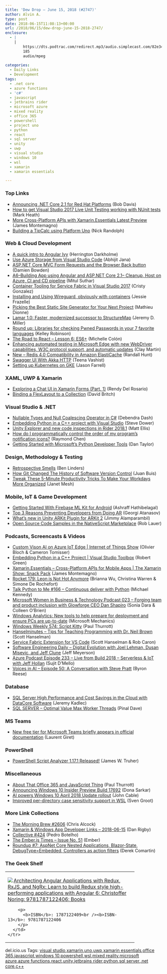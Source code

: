 ```yaml
---
title: 'Dew Drop – June 15, 2018 (#2747)'
author: Alvin A.
type: post
date: 2018-06-15T11:08:13+00:00
url: /2018/06/15/dew-drop-june-15-2018-2747/
enclosure:
  - |
    |
        https://dts.podtrac.com/redirect.mp3/audio.simplecast.com/82e34a0d.mp3
        185
        audio/mpeg
        
categories:
  - Daily Links
  - Development
tags:
  - .net core
  - azure functions
  - 'c#'
  - javascript
  - jetbrains rider
  - microsoft azure
  - mixed reality
  - office 365
  - powershell
  - project uno
  - python
  - react
  - sql server
  - unity
  - uwp
  - visual studio
  - windows 10
  - wsl
  - xamarin
  - xamarin essentials

---
```

### <a name="top"></a>Top Links

  * <a href="https://developers.redhat.com/blog/2018/06/14/announcing-net-core-2-1-for-red-hat-platforms/" target="_blank">Announcing .NET Core 2.1 for Red Hat Platforms</a> (Bob Davis)
  * <a href="http://markheath.net/post/vs-live-unit-testing-nunit" target="_blank">How to get Visual Studio 2017 Live Unit Testing working with NUnit tests</a> (Mark Heath)
  * <a href="https://blog.xamarin.com/cross-platform-apis-xamarin-essentials-latest-preview/" target="_blank">More Cross-Platform APIs with Xamarin.Essentials Latest Preview</a> (James Montemagno)
  * <a href="http://feedproxy.google.com/~r/NicksNetTravels/~3/HVb3PU_x4uA/post.aspx" target="_blank">Building a TipCalc using Platform Uno</a> (Nick Randolph)



### <a name="web"></a>Web & Cloud Development

  * <a href="https://herringtondarkholme.github.io/2018/02/19/angular-ivy/" target="_blank">A quick intro to Angular Ivy</a> (Herrington Darkholme)
  * <a href="https://dailydotnettips.com/use-azure-storage-from-visual-studio-code/" target="_blank">Use Azure Storage from Visual Studio Code</a> (Abhijit Jana)
  * <a href="https://damienbod.com/2018/06/15/asp-net-core-mvc-form-requests-and-the-browser-back-button/" target="_blank">ASP.NET Core MVC Form Requests and the Browser Back button</a> (Damien Bowden)
  * <a href="http://mscodingblog.blogspot.com/2018/06/a6building-app-using-angular-and-aspnet.html" target="_blank">A6–Building App using Angular and ASP.NET Core 2.1– Cleanup, Host on Azure, CI and CD pipeline</a> (Mitul Suthar)
  * <a href="https://azure.microsoft.com/blog/container-tooling-for-service-fabric/" target="_blank">Container Tooling for Service Fabric in Visual Studio 2017</a> (Cristy Gonzalez)
  * <a href="https://blog.jessfraz.com/post/installing-and-using-wireguard/" target="_blank">Installing and Using Wireguard, obviously with containers</a> (Jessie Frazelle)
  * <a href="https://snipcart.com/blog/choose-best-static-site-generator" target="_blank">Picking the Best Static Site Generator for Your Next Project</a> (Mathieu Dionne)
  * <a href="https://jeremydmiller.com/2018/06/14/lamar-1-0-faster-modernized-successor-to-structuremap/" target="_blank">Lamar 1.0: Faster, modernized successor to StructureMap</a> (Jeremy D. Miller)
  * <a href="https://twilioinc.wpengine.com/2018/06/round-up-libraries-for-checking-pwned-passwords-in-your-7-favorite-languages.html" target="_blank">Round up: Libraries for checking Pwned Passwords in your 7 favorite languages</a> (Kelley Robinson)
  * <a href="https://medium.com/the-road-to-react/lesson-6-es6-1f205b7bf053?source=rss----9a4fe4613e92---4" target="_blank">The Road to React &#8211; Lesson 6: ES6+</a> (Michelle Colón)
  * <a href="http://blogs.windows.com/msedgedev/2018/06/14/webdriver-w3c-recommendation-feature-on-demand/?WT.mc_id=DX_MVP4025064" target="_blank">Enhancing automated testing in Microsoft Edge with new WebDriver capabilities, W3C protocol support, and automatic updates</a> (Clay Martin)
  * <a href="http://feedproxy.google.com/~r/AmazonWebServicesBlog/~3/5bnDw_K_wyU/" target="_blank">New – Redis 4.0 Compatibility in Amazon ElastiCache</a> (Randall Hunt)
  * <a href="https://dzone.com/articles/swagger-ui-with-akka-http-1?utm_medium=feed&utm_source=feedpress.me&utm_campaign=Feed%3A+dzone%2Fintegration" target="_blank">Swagger UI With Akka HTTP</a> (Teena Vashist)
  * <a href="https://jfarrell.net/2018/06/14/setting-up-kubernetes-on-gke/" target="_blank">Setting up Kubernetes on GKE</a> (Jason Farrell)



### <a name="silverlight"></a>XAML, UWP & Xamarin

  * <a href="https://www.xamboy.com/2018/06/14/exploring-a-chat-ui-in-xamarin-forms-part-1/" target="_blank">Exploring a Chat UI in Xamarin Forms (Part. 1)</a> (Rendy Del Rosario)
  * <a href="http://www.davidbritch.com/2018/06/binding-flexlayout-to-collection.html" target="_blank">Binding a FlexLayout to a Collection</a> (David Britch)



### <a name="dotnet"></a>Visual Studio & .NET

  * <a href="https://dzone.com/articles/nullable-types-and-null-coalescing-operator-in-c?utm_medium=feed&utm_source=feedpress.me&utm_campaign=Feed%3A+dzone%2Fwebdev" target="_blank">Nullable Types and Null Coalescing Operator in C#</a> (Debendra Dash)
  * <a href="https://blogs.msdn.microsoft.com/pythonengineering/2018/06/14/embedding-python-in-a-cpp-project-with-visual-studio/" target="_blank">Embedding Python in a C++ project with Visual Studio</a> (Steve Dower)
  * <a href="https://blog.jetbrains.com/dotnet/2018/06/14/unity-explorer-new-code-inspections-rider-2018-1/" target="_blank">Unity Explorer and new code inspections in Rider 2018.1</a> (Matt Ellis)
  * <a href="https://blogs.msdn.microsoft.com/oldnewthing/20180614-00/?p=99015" target="_blank">How do I programmatically control the order of my program’s notification icons?</a> (Raymond Chen)
  * <a href="https://blogs.msdn.microsoft.com/visualstudio/2018/06/14/getting-started-with-microsofts-python-developer-tools/" target="_blank">Getting Started with Microsoft’s Python Developer Tools</a> (Dan Taylor)



### <a name="design"></a>Design, Methodology & Testing

  * <a href="https://www.benlinders.com/2018/retrospective-smells/" target="_blank">Retrospective Smells</a> (Ben Linders)
  * <a href="https://hackernoon.com/how-git-changed-the-history-of-software-version-control-5f2c0a0850df?source=rss----3a8144eabfe3---4" target="_blank">How Git Changed The History of Software Version Control</a> (Juan Buis)
  * <a href="https://blog.trello.com/tweak-5-minute-productivity-tricks-make-workdays-more-organized" target="_blank">Tweak These 5-Minute Productivity Tricks To Make Your Workdays More Organized</a> (Janet Mesh)



### <a name="mobile"></a>Mobile, IoT & Game Development

  * <a href="https://code.tutsplus.com/tutorials/getting-started-with-firebase-ml-kit-for-android--cms-31305" target="_blank">Getting Started With Firebase ML Kit for Android</a> (Ashraff Hathibelagal)
  * <a href="https://www.telerik.com/blogs/top-3-reasons-preventing-developers-from-doing-ar" target="_blank">Top 3 Reasons Preventing Developers from Doing AR</a> (Georgi Atanasov)
  * <a href="https://blogs.unity3d.com/2018/06/14/whats-new-in-unity-arkit-plugin-for-arkit-2/" target="_blank">What’s new in Unity ARKit Plugin for ARKit 2</a> (Jimmy Alamparambil)
  * <a href="https://www.nativescript.org/blog/open-source-code-samples-in-the-nativescript-marketplace" target="_blank">Open Source Code Samples in the NativeScript Marketplace</a> (Rob Lauer)



### <a name="podcasts"></a>Podcasts, Screencasts & Videos

  * <a href="https://channel9.msdn.com/Shows/Internet-of-Things-Show/Custom-Vison-on-IoT-Edge?WT.mc_id=DX_MVP4025064" target="_blank">Custom Vison AI on Azure IoT Edge | Internet of Things Show</a> (Olivier Bloch & Cameron Tomisser)
  * <a href="https://channel9.msdn.com/Shows/Visual-Studio-Toolbox/Embedding-Python-in-a-C-Project?WT.mc_id=DX_MVP4025064" target="_blank">Embedding Python in a C++ Project | Visual Studio Toolbox</a> (Robert Green)
  * <a href="http://www.youtube.com/watch?v=uGby6JBG2pY" target="_blank">Xamarin.Essentials &#8211; Cross-Platform APIs for Mobile Apps | The Xamarin Show: Snack Pack</a> (James Montemagno)
  * <a href="http://relay.fm/rocket/179" target="_blank">Rocket 179: Leon is Not Hot Anymore</a> (Brianna Wu, Christina Warren & Simone De Rochefort)
  * <a href="https://talkpython.fm/episodes/show/166/continuous-deliver-with-python" target="_blank">Talk Python to Me #166 &#8211; Continuous deliver with Python</a> (Michael Kennedy)
  * <a href="http://womeninbizandtech.mpsn.libsynpro.com/023-forging-team-and-product-inclusion-with-glowforge-ceo-dan-shapiro" target="_blank">Microsoft Women in Business & Technology Podcast 023 &#8211; Forging team and product inclusion with Glowforge CEO Dan Shapiro</a> (Sonia Dara & Colleen O&#8217;Brien)
  * <a href="http://www.youtube.com/watch?v=4Kb78NmfV6E" target="_blank">Windows Analytics: New tools to help prepare for deployment and ensure PCs are up-to-date</a> (Microsoft Mechanics)
  * <a href="https://www.thurrott.com/podcasts/windows-weekly/161390/windows-weekly-574-script-kitty" target="_blank">Windows Weekly 574: Script Kitty</a> (Paul Thurrott)
  * <a href="https://dts.podtrac.com/redirect.mp3/audio.simplecast.com/82e34a0d.mp3" target="_blank">Hanselminutes &#8211; Tips for Teaching Programming with Dr. Neil Brown</a> (Scott Hanselman)
  * <a href="https://channel9.msdn.com/Shows/Azure-Friday/Service-Fabric-Extension-for-VS-Code?WT.mc_id=DX_MVP4025064" target="_blank">Service Fabric Extension for VS Code</a> (Scott Hanselman & Rob Caron)
  * <a href="https://softwareengineeringdaily.com/2018/06/15/digital-evolution-with-joel-lehman-dusan-misevic-and-jeff-clune/" target="_blank">Software Engineering Daily &#8211; Digital Evolution with Joel Lehman, Dusan Misevic, and Jeff Clune</a> (Jeff Meyerson)
  * <a href="http://azpodcast.azurewebsites.net/post/Episode-233-Live-from-Build-2018-Serverless-IoT-with-Jeff-Hollan" target="_blank">Azure Podcast Episode 233 &#8211; Live from Build 2018 &#8211; Serverless & IoT with Jeff Hollan</a> (Sujit D&#8217;Mello)
  * <a href="https://gigaom.com/2018/06/14/voices-in-ai-episode-50-a-conversation-with-steve-pratt/" target="_blank">Voices in AI – Episode 50: A Conversation with Steve Pratt</a> (Byron Reese)



### <a name="sql"></a>Database

  * <a href="http://feedproxy.google.com/~r/MSSQLTips-LatestSqlServerTips/~3/e47CKN1pxqg/tip.asp" target="_blank">SQL Server High Performance and Cost Savings in the Cloud with DataCore Software</a> (Jeremy Kadlec)
  * <a href="https://blog.sqlauthority.com/2018/06/15/sql-server-optimal-value-max-worker-threads/" target="_blank">SQL SERVER – Optimal Value Max Worker Threads</a> (Pinal Dave)



### MS Teams<a name="sp"></a>

  * <a href="http://feedproxy.google.com/~r/winbetadotorg/~3/PgBJv4M9htM/new-free-tier-for-microsoft-teams-briefly-appears-in-official-documentation" target="_blank">New free tier for Microsoft Teams briefly appears in official documentation</a> (Laurent Giret)



### <a name="ps"></a>PowerShell

  * <a href="https://blogs.msdn.microsoft.com/powershell/2018/06/14/powershell-script-analyzer-1-17-1-released/" target="_blank">PowerShell Script Analyzer 1.17.1 Released!</a> (James W. Truher)



### <a name="misc"></a>Miscellaneous

  * <a href="https://www.thurrott.com/cloud/office-365/161387/office-365-javascript-thing" target="_blank">About That Office 365 and JavaScript Thing</a> (Paul Thurrott)
  * <a href="http://blogs.windows.com/windowsexperience/2018/06/14/announcing-windows-10-insider-preview-build-17692/?WT.mc_id=DX_MVP4025064" target="_blank">Announcing Windows 10 Insider Preview Build 17692</a> (Dona Sarkar)
  * <a href="http://blogs.windows.com/windowsexperience/2018/06/14/ai-powers-windows-10-april-2018-update-rollout/?WT.mc_id=DX_MVP4025064" target="_blank">AI powers Windows 10 April 2018 Update rollout</a> (John Cable)
  * <a href="https://blogs.msdn.microsoft.com/commandline/2018/06/14/improved-per-directory-case-sensitivity-support-in-wsl/" target="_blank">Improved per-directory case sensitivity support in WSL</a> (Sven Groot)



### <a name="links"></a>More Link Collections

  * <a href="http://feedproxy.google.com/~r/ReflectivePerspective/~3/7pebJQy84Ik/" target="_blank">The Morning Brew #2606</a> (Chris Alcock)
  * <a href="https://links.danrigby.com/2018/06/app-developer-links-2018-06-15/" target="_blank">Xamarin & Windows App Developer Links &#8211; 2018-06-15</a> (Dan Rigby)
  * <a href="http://feedproxy.google.com/~r/tympanus/~3/zY3Une51eiY/" target="_blank">Collective #424</a> (Pedro Botelho)
  * <a href="http://emberjs.com/blog/2018/06/15/the-emberjs-times-issue-51.html" target="_blank">The Ember.js Times &#8211; Issue No. 51</a> (Ember)
  * <a href="https://codeopinion.com/roundup-7/" target="_blank">Roundup #7: AspNet Core Nested Applications, Blazor-State, DebugType=Embedded, Controllers as action filters</a> (Derek Comartin)



### <a name="shelf"></a>The Geek Shelf

<div class="wlWriterEditableSmartContent" id="scid:7dc1bd33-94bd-46fd-a20b-0131235bcd47:50487be0-b383-4f1d-9c7f-950638a974da" style="margin: 0px; padding: 0px; float: none; display: inline;">
  <table cellspacing="0" cellpadding="2" width="400" border="0" unselectable="on">
    <tr>
      <td valign="top" width="400">
        <p>
          <a title="Architecting Angular Applications with Redux, RxJS, and NgRx: Learn to build Redux style high-performing applications with Angular 6: Christoffer Noring: 9781787122406: Books" href="https://www.amazon.com/exec/obidos/ASIN/1787122409/amavin-20"><img data-recalc-dims="1" decoding="async" src="https://i0.wp.com/images-na.ssl-images-amazon.com/images/I/51Ti4G9o%2ByL._AC_US218_.jpg?w=660&#038;ssl=1" border="0" align="left" style="float:left" />Architecting Angular Applications with Redux, RxJS, and NgRx: Learn to build Redux style high-performing applications with Angular 6: Christoffer Noring: 9781787122406: Books</a>
        </p>
        
        <p>
          <b>ISBN</b>: 1787122409<br /><b>ISBN-13</b>: 9781787122406
        </p>
      </td>
    </tr>
  </table>
</div>



<div class="wlWriterEditableSmartContent" id="scid:77ECF5F8-D252-44F5-B4EB-D463C5396A79:583a2436-27a5-4ef6-9787-21bafe6b192f" style="margin: 0px; padding: 0px; float: none; display: inline;">
  del.icio.us Tags: <a href="http://del.icio.us/popular/visual+studio" rel="tag">visual studio</a>,<a href="http://del.icio.us/popular/xamarin" rel="tag">xamarin</a>,<a href="http://del.icio.us/popular/uno" rel="tag">uno</a>,<a href="http://del.icio.us/popular/uwp" rel="tag">uwp</a>,<a href="http://del.icio.us/popular/xamarin+essentials" rel="tag">xamarin essentials</a>,<a href="http://del.icio.us/popular/office+365" rel="tag">office 365</a>,<a href="http://del.icio.us/popular/javascript" rel="tag">javascript</a>,<a href="http://del.icio.us/popular/windows+10" rel="tag">windows 10</a>,<a href="http://del.icio.us/popular/powershell" rel="tag">powershell</a>,<a href="http://del.icio.us/popular/wsl" rel="tag">wsl</a>,<a href="http://del.icio.us/popular/mixed+reality" rel="tag">mixed reality</a>,<a href="http://del.icio.us/popular/microsoft+azure" rel="tag">microsoft azure</a>,<a href="http://del.icio.us/popular/azure+functions" rel="tag">azure functions</a>,<a href="http://del.icio.us/popular/react" rel="tag">react</a>,<a href="http://del.icio.us/popular/unity" rel="tag">unity</a>,<a href="http://del.icio.us/popular/jetbrains+rider" rel="tag">jetbrains rider</a>,<a href="http://del.icio.us/popular/python" rel="tag">python</a>,<a href="http://del.icio.us/popular/sql+server" rel="tag">sql server</a>,<a href="http://del.icio.us/popular/.net+core" rel="tag">.net core</a>,<a href="http://del.icio.us/popular/c%2b%2b" rel="tag">c++</a>
</div>
